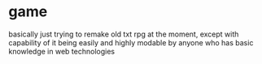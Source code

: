 # game
basically just trying to remake old txt rpg at the moment, except with capability of it being easily and highly modable by anyone who has basic knowledge in web technologies
